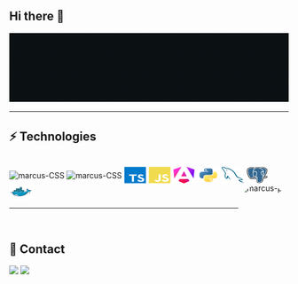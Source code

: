 ## Hi there 👋

<div align="center">
  <img src="https://github.com/marcus-v-silva1/marcus-v-silva1/blob/main/img/intro.gif" alt="intro"/>
</div>

____
## ⚡ Technologies

<div style="display: inline_block"><br>
  <img align="center" alt="marcus-CSS" height="30" width="40" src="https://cdn.jsdelivr.net/gh/devicons/devicon/icons/java/java-original.svg" />
  <img align="center" alt="marcus-CSS" height="30" width="40" src="https://cdn.jsdelivr.net/gh/devicons/devicon/icons/nodejs/nodejs-original.svg" />
  <img align="center" alt="marcus-Js" height="30" width="40" src="https://raw.githubusercontent.com/devicons/devicon/master/icons/typescript/typescript-original.svg">
  <img align="center" alt="marcus-Js" height="30" width="40" src="https://raw.githubusercontent.com/devicons/devicon/master/icons/javascript/javascript-plain.svg">
  <img align="center" alt="marcus-Js" height="30" width="40" src="https://raw.githubusercontent.com/devicons/devicon/master/icons/angular/angular-original.svg">
  <img align="center" alt="marcus-Python" height="30" width="40" src="https://raw.githubusercontent.com/devicons/devicon/master/icons/python/python-original.svg">
  <img align="center" alt="marcus-Python" height="30" width="40" src="https://raw.githubusercontent.com/devicons/devicon/master/icons/mysql/mysql-original.svg">
  <img align="center" alt="marcus-Python" height="30" width="40" src="https://raw.githubusercontent.com/devicons/devicon/master/icons/postgresql/postgresql-original.svg">
  <img align="center" alt="marcus-Python" height="30" width="40" src="https://raw.githubusercontent.com/devicons/devicon/master/icons/docker/docker-original.svg">
  <img align="right" alt="marcus-pic" height="150" style="border-radius:50px;" src="https://media4.giphy.com/media/v1.Y2lkPTc5MGI3NjExaDBuN245YjBrejYyOTBkdmthcTBtd3V3YndrMDFlbXN5NWZjZmg3byZlcD12MV9pbnRlcm5hbF9naWZfYnlfaWQmY3Q9cw/Wj116ZszUZEwRIoz0j/giphy.gif">
</div>

  ____
&nbsp;

## 🧾 Contact
<div> 

  
  <a href="https://www.linkedin.com/in/marcus-v-silva1" target="_blank"><img src="https://img.shields.io/badge/-LinkedIn-%230077B5?style=for-the-badge&logo=linkedin&logoColor=white" target="_blank"></a> 
  <a href="mailto:marvmms@gmail.com" target="_blank"><img src="https://img.shields.io/badge/Gmail-red?style=for-the-badge&logo=gmail&logoColor=white" target="_blank"></a> 
 
 
</div>
